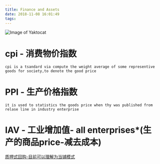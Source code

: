 ```yaml
---
title: Finance and Assets
date: 2018-11-08 16:01:49
tags:
---
```

![Image of Yaktocat](https://octodex.github.com/images/yaktocat.png)

# cpi - 消费物价指数
```
cpi is a tsandard via compute the weight average of some representive  goods for society,to denote the good price
```

# PPI - 生产价格指数
```
it is used to statistics the goods price when thy was published from relase line in industry enterprise

```
# IAV - 工业增加值- all enterprises*(生产的商品price-减去成本)

[质押式回购-目前可以理解为当铺模式](https://wiki.mbalib.com/wiki/%E9%93%B6%E8%A1%8C%E9%97%B4%E8%B4%A8%E6%8A%BC%E5%BC%8F%E5%9B%9E%E8%B4%AD%E5%88%A9%E7%8E%87)



